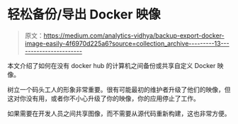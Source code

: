 # 轻松备份/导出 Docker 映像

> 原文：<https://medium.com/analytics-vidhya/backup-export-docker-image-easily-4f6970d225a6?source=collection_archive---------13----------------------->

本文介绍了如何在没有 docker hub 的计算机之间备份或共享自定义 Docker 映像。

树立一个码头工人的形象非常重要。很有可能最初的维护者升级了他们的映像，但这对你没有用，或者你不小心升级了你的映像，你的应用停止了工作。

如果需要在开发人员之间共享图像，而不需要从源代码重新构建，这也非常方便。